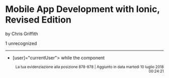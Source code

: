 # Mobile App Development with Ionic, Revised Edition
by Chris Griffith

1 unrecognized

---

* [user]="currentUser"></current-user> while the component

<p style="text-align: right;"><sup>La tua evidenziazione alla posizione 878-878 | Aggiunto in data martedì 10 luglio 2018 00:24:21</sup></p>

